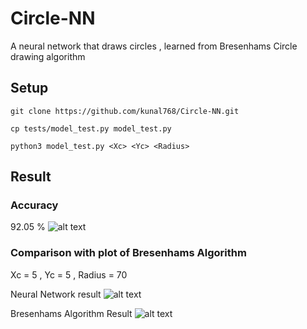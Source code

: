 # Circle-NN

A neural network that draws circles , learned from Bresenhams Circle drawing algorithm


## Setup 
```shell
git clone https://github.com/kunal768/Circle-NN.git

cp tests/model_test.py model_test.py

python3 model_test.py <Xc> <Yc> <Radius>

```

## Result 

### Accuracy 
92.05 %
![alt text]( https://github.com/kunal768/Circle-NN/blob/master/results/model_score.JPG "bres-result") 

### Comparison with plot of Bresenhams Algorithm 
Xc = 5 , Yc = 5 , Radius = 70

Neural Network result
![alt text](https://github.com/kunal768/Circle-NN/blob/master/results/nn.png "Nn-result") 

Bresenhams Algorithm Result
![alt text]( https://github.com/kunal768/Circle-NN/blob/master/results/bres.png "bres-result") 





